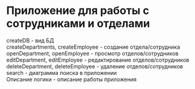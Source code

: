 # Приложение для работы с сотрудниками и отделами
createDB - вид БД <br>
createDepartments, createEmployee - создание отдела/сотрудника <br>
openDepartment, openEmployee - просмотр отделов/сотрудников <br>
editDepartment, editEmployee - редактирование отделов/сотрудников <br>
deleteDepartment, deleteEmployee - удаление отделов/сотрудников <br>
search - диаграмма поиска в приложении <br>
Описание логики - описание работы приложения
